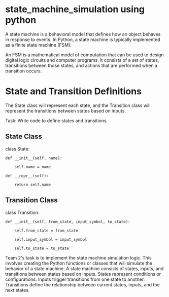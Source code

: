 # state_machine_simulation using python

A state machine is a behavioral model that defines how an object behaves in response to events. In Python, a state machine is typically implemented as a finite state machine (FSM). 

An FSM is a mathematical model of computation that can be used to design digital logic circuits and computer programs. It consists of a set of states, transitions between those states, and actions that are performed when a transition occurs.

# State and Transition Definitions

The State class will represent each state, and the Transition class will represent the transitions between states based on inputs.

Task: Write code to define states and transitions.

## State Class



class State:

    def __init__(self, name):

        self.name = name

    def __repr__(self):

        return self.name



## Transition Class



class Transition:

    def __init__(self, from_state, input_symbol, to_state):

        self.from_state = from_state

        self.input_symbol = input_symbol

        self.to_state = to_state



Team 2's task is to implement the state machine simulation logic. This involves creating the Python functions or classes that will simulate the behavior of a state machine. A state machine consists of states, inputs, and transitions between states based on inputs. States represent conditions or configurations. Inputs trigger transitions from one state to another. Transitions define the relationship between current states, inputs, and the next states.